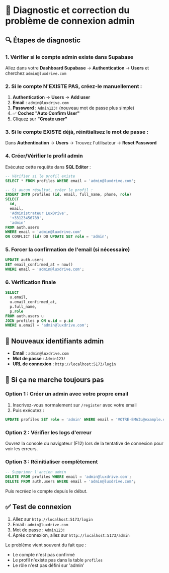 # 🔧 Diagnostic et correction du problème de connexion admin

## 🔍 **Étapes de diagnostic**

### 1. Vérifier si le compte admin existe dans Supabase

Allez dans votre **Dashboard Supabase** → **Authentication** → **Users** et cherchez `admin@luxdrive.com`

### 2. Si le compte N'EXISTE PAS, créez-le manuellement :

1. **Authentication** → **Users** → **Add user**
2. **Email** : `admin@luxdrive.com`
3. **Password** : `Admin123!` (nouveau mot de passe plus simple)
4. ✅ **Cochez "Auto Confirm User"**
5. Cliquez sur **"Create user"**

### 3. Si le compte EXISTE déjà, réinitialisez le mot de passe :

Dans **Authentication** → **Users** → Trouvez l'utilisateur → **Reset Password**

### 4. Créer/Vérifier le profil admin

Exécutez cette requête dans **SQL Editor** :

```sql
-- Vérifier si le profil existe
SELECT * FROM profiles WHERE email = 'admin@luxdrive.com';

-- Si aucun résultat, créer le profil :
INSERT INTO profiles (id, email, full_name, phone, role)
SELECT 
  id, 
  email, 
  'Administrateur LuxDrive', 
  '+33123456789', 
  'admin'
FROM auth.users 
WHERE email = 'admin@luxdrive.com'
ON CONFLICT (id) DO UPDATE SET role = 'admin';
```

### 5. Forcer la confirmation de l'email (si nécessaire)

```sql
UPDATE auth.users 
SET email_confirmed_at = now() 
WHERE email = 'admin@luxdrive.com';
```

### 6. Vérification finale

```sql
SELECT 
  u.email,
  u.email_confirmed_at,
  p.full_name,
  p.role
FROM auth.users u
JOIN profiles p ON u.id = p.id
WHERE u.email = 'admin@luxdrive.com';
```

## 🔑 **Nouveaux identifiants admin**

- **Email** : `admin@luxdrive.com`
- **Mot de passe** : `Admin123!`
- **URL de connexion** : `http://localhost:5173/login`

## 🚨 **Si ça ne marche toujours pas**

### Option 1 : Créer un admin avec votre propre email

1. Inscrivez-vous normalement sur `/register` avec votre email
2. Puis exécutez :
```sql
UPDATE profiles SET role = 'admin' WHERE email = 'VOTRE-EMAIL@example.com';
```

### Option 2 : Vérifier les logs d'erreur

Ouvrez la console du navigateur (F12) lors de la tentative de connexion pour voir les erreurs.

### Option 3 : Réinitialiser complètement

```sql
-- Supprimer l'ancien admin
DELETE FROM profiles WHERE email = 'admin@luxdrive.com';
DELETE FROM auth.users WHERE email = 'admin@luxdrive.com';
```

Puis recréez le compte depuis le début.

## ✅ **Test de connexion**

1. Allez sur `http://localhost:5173/login`
2. Email : `admin@luxdrive.com`
3. Mot de passe : `Admin123!`
4. Après connexion, allez sur `http://localhost:5173/admin`

Le problème vient souvent du fait que :
- Le compte n'est pas confirmé
- Le profil n'existe pas dans la table `profiles`
- Le rôle n'est pas défini sur 'admin'